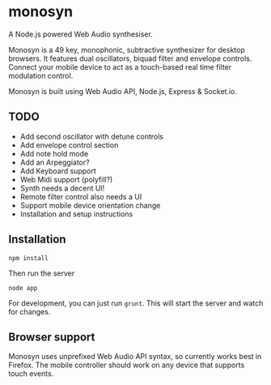 monosyn
=======

A Node.js powered Web Audio synthesiser.

Monosyn is a 49 key, monophonic, subtractive synthesizer for desktop browsers. It features dual oscillators, biquad filter and envelope controls. Connect your mobile device to act as a touch-based real time filter modulation control.

Monosyn is built using Web Audio API, Node.js, Express & Socket.io.

TODO
----

* Add second oscillator with detune controls
* Add envelope control section
* Add note hold mode
* Add an Arpeggiator?
* Add Keyboard support
* Web Midi support (polyfill?)
* Synth needs a decent UI!
* Remote filter control also needs a UI
* Support mobile device orientation change
* Installation and setup instructions

Installation
------------

`npm install`

Then run the server

`node app`

For development, you can just run `grunt`. This will start the server and watch for changes.

Browser support
---------------

Monosyn uses unprefixed Web Audio API syntax, so currently works best in Firefox. The mobile controller should work on any device that supports touch events.
